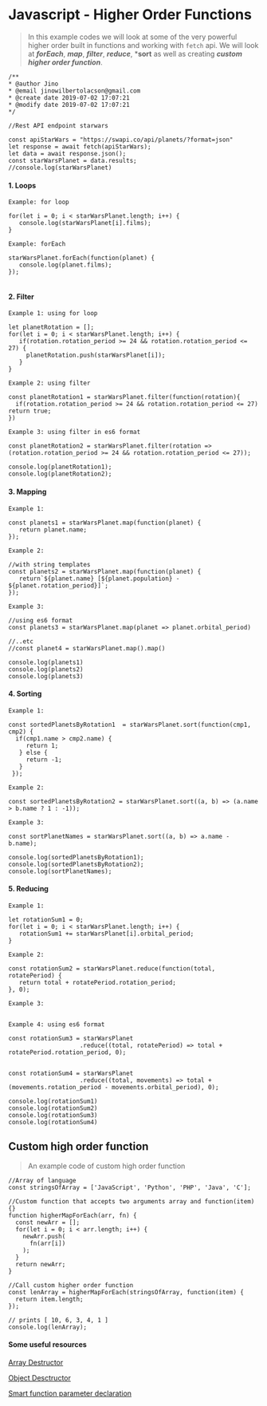 # Javascript - Higher Order Functions

> In this example codes we will look at some of the very powerful higher 
order built in functions and working with `fetch` api. We will look at 
***forEach***, ***map***, ***filter***, ***reduce***, ***sort** as well as creating ***custom higher order function***.

```
/**
* @author Jino
* @email jinowilbertolacson@gmail.com
* @create date 2019-07-02 17:07:21
* @modify date 2019-07-02 17:07:21
*/
 
//Rest API endpoint starwars

const apiStarWars = "https://swapi.co/api/planets/?format=json"
let response = await fetch(apiStarWars);
let data = await response.json();
const starWarsPlanet = data.results;
//console.log(starWarsPlanet)

```

#### 1. Loops
```
Example: for loop

for(let i = 0; i < starWarsPlanet.length; i++) {
   console.log(starWarsPlanet[i].films);
}

Example: forEach

starWarsPlanet.forEach(function(planet) {
   console.log(planet.films);
});


```

#### 2. Filter
```
Example 1: using for loop

let planetRotation = [];
for(let i = 0; i < starWarsPlanet.length; i++) {
   if(rotation.rotation_period >= 24 && rotation.rotation_period <= 27) {
     planetRotation.push(starWarsPlanet[i]);
   }
}

Example 2: using filter

const planetRotation1 = starWarsPlanet.filter(function(rotation){
  if(rotation.rotation_period >= 24 && rotation.rotation_period <= 27) return true;
})

Example 3: using filter in es6 format

const planetRotation2 = starWarsPlanet.filter(rotation => (rotation.rotation_period >= 24 && rotation.rotation_period <= 27));

console.log(planetRotation1);
console.log(planetRotation2);

```


#### 3. Mapping
```
Example 1: 

const planets1 = starWarsPlanet.map(function(planet) {
   return planet.name;
});

Example 2:

//with string templates
const planets2 = starWarsPlanet.map(function(planet) {
   return`${planet.name} [${planet.population} - ${planet.rotation_period}]`;
});

Example 3:

//using es6 format
const planets3 = starWarsPlanet.map(planet => planet.orbital_period)

//..etc
//const planet4 = starWarsPlanet.map().map()

console.log(planets1)
console.log(planets2)
console.log(planets3)
```


#### 4. Sorting
```
Example 1:

const sortedPlanetsByRotation1  = starWarsPlanet.sort(function(cmp1, cmp2) {
  if(cmp1.name > cmp2.name) {
     return 1;
   } else {
     return -1;
   }
 });

Example 2:

const sortedPlanetsByRotation2 = starWarsPlanet.sort((a, b) => (a.name > b.name ? 1 : -1));

Example 3:

const sortPlanetNames = starWarsPlanet.sort((a, b) => a.name - b.name);

console.log(sortedPlanetsByRotation1);
console.log(sortedPlanetsByRotation2);
console.log(sortPlanetNames);

```

#### 5. Reducing
```
Example 1:

let rotationSum1 = 0;
for(let i = 0; i < starWarsPlanet.length; i++) {
   rotationSum1 += starWarsPlanet[i].orbital_period;
}

Example 2:

const rotationSum2 = starWarsPlanet.reduce(function(total, rotatePeriod) {
   return total + rotatePeriod.rotation_period;
}, 0);

Example 3:


Example 4: using es6 format

const rotationSum3 = starWarsPlanet
                    .reduce((total, rotatePeriod) => total + rotatePeriod.rotation_period, 0);


const rotationSum4 = starWarsPlanet
                    .reduce((total, movements) => total + (movements.rotation_period - movements.orbital_period), 0);

console.log(rotationSum1)
console.log(rotationSum2)
console.log(rotationSum3)
console.log(rotationSum4)

```


## Custom high order function
> An example code of custom high order function 
```
//Array of language
const stringsOfArray = ['JavaScript', 'Python', 'PHP', 'Java', 'C'];

//Custom function that accepts two arguments array and function(item){}
function higherMapForEach(arr, fn) {
  const newArr = [];
  for(let i = 0; i < arr.length; i++) {
    newArr.push(
      fn(arr[i])
    );
  }
  return newArr;
}

//Call custom higher order function
const lenArray = higherMapForEach(stringsOfArray, function(item) {
  return item.length;
});

// prints [ 10, 6, 3, 4, 1 ]
console.log(lenArray);
```

#### Some useful resources

[Array Destructor](https://javascript.info/destructuring-assignment)

[Object Desctructor](https://javascript.info/destructuring-assignment#object-destructuring)

[Smart function parameter declaration](https://javascript.info/destructuring-assignment#smart-function-parameters)

